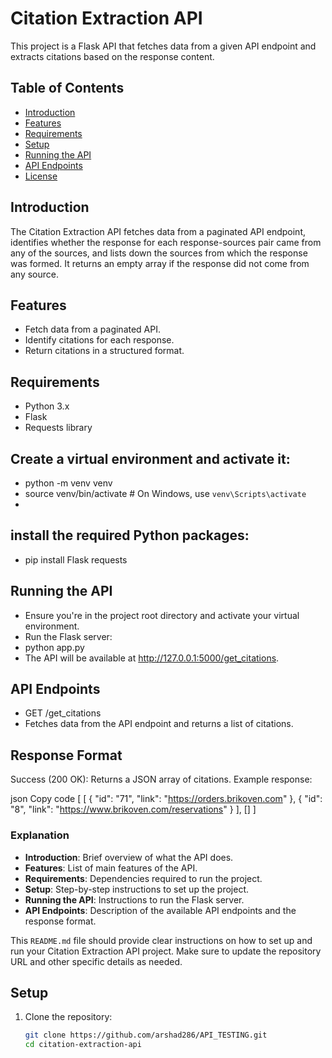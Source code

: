 # Citation Extraction API

This project is a Flask API that fetches data from a given API endpoint and extracts citations based on the response content.

## Table of Contents
- [Introduction](#introduction)
- [Features](#features)
- [Requirements](#requirements)
- [Setup](#setup)
- [Running the API](#running-the-api)
- [API Endpoints](#api-endpoints)
- [License](#license)

## Introduction

The Citation Extraction API fetches data from a paginated API endpoint, identifies whether the response for each response-sources pair came from any of the sources, and lists down the sources from which the response was formed. It returns an empty array if the response did not come from any source.

## Features

- Fetch data from a paginated API.
- Identify citations for each response.
- Return citations in a structured format.

## Requirements

- Python 3.x
- Flask
- Requests library

## Create a virtual environment and activate it:
- python -m venv venv
- source venv/bin/activate   # On Windows, use `venv\Scripts\activate`
- 
## install the required Python packages:

- pip install Flask requests

## Running the API
- Ensure you're in the project root directory and activate your virtual environment.
- Run the Flask server:
- python app.py
- The API will be available at http://127.0.0.1:5000/get_citations.

## API Endpoints
- GET /get_citations
- Fetches data from the API endpoint and returns a list of citations.

## Response Format
Success (200 OK): Returns a JSON array of citations.
Example response:

json
Copy code
[
  [
    {
      "id": "71",
      "link": "https://orders.brikoven.com"
    },
    {
      "id": "8",
      "link": "https://www.brikoven.com/reservations"
    }
  ],
  []
]


### Explanation

- **Introduction**: Brief overview of what the API does.
- **Features**: List of main features of the API.
- **Requirements**: Dependencies required to run the project.
- **Setup**: Step-by-step instructions to set up the project.
- **Running the API**: Instructions to run the Flask server.
- **API Endpoints**: Description of the available API endpoints and the response format.

This `README.md` file should provide clear instructions on how to set up and run your Citation Extraction API project. Make sure to update the repository URL and other specific details as needed.








## Setup

1. Clone the repository:
   ```sh
   git clone https://github.com/arshad286/API_TESTING.git
   cd citation-extraction-api
